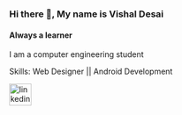 ### Hi there 👋, My name is Vishal Desai
#### Always a learner
I am a computer engineering student

Skills: Web Designer || Android Development

[<img src='https://cdn.jsdelivr.net/npm/simple-icons@3.0.1/icons/linkedin.svg' alt='linkedin' height='40'>](https://www.linkedin.com/in/https://www.linkedin.com/in/vishaldesai-7498200106//)  

